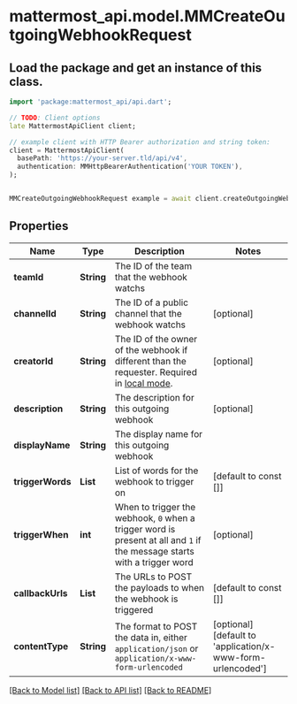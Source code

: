 # mattermost_api.model.MMCreateOutgoingWebhookRequest

## Load the package and get an instance of this class.
```dart
import 'package:mattermost_api/api.dart';

// TODO: Client options
late MattermostApiClient client;

// example client with HTTP Bearer authorization and string token:
client = MattermostApiClient(
  basePath: 'https://your-server.tld/api/v4',
  authentication: MMHttpBearerAuthentication('YOUR TOKEN'),
);


MMCreateOutgoingWebhookRequest example = await client.createOutgoingWebhookRequest.FUNCTION_THAT_RETURNS_THIS_CLASS();

```

## Properties
Name | Type | Description | Notes
------------ | ------------- | ------------- | -------------
**teamId** | **String** | The ID of the team that the webhook watchs | 
**channelId** | **String** | The ID of a public channel that the webhook watchs | [optional] 
**creatorId** | **String** | The ID of the owner of the webhook if different than the requester. Required in [local mode](https://docs.mattermost.com/administration/mmctl-cli-tool.html#local-mode). | [optional] 
**description** | **String** | The description for this outgoing webhook | [optional] 
**displayName** | **String** | The display name for this outgoing webhook | 
**triggerWords** | **List<String>** | List of words for the webhook to trigger on | [default to const []]
**triggerWhen** | **int** | When to trigger the webhook, `0` when a trigger word is present at all and `1` if the message starts with a trigger word | [optional] 
**callbackUrls** | **List<String>** | The URLs to POST the payloads to when the webhook is triggered | [default to const []]
**contentType** | **String** | The format to POST the data in, either `application/json` or `application/x-www-form-urlencoded` | [optional] [default to 'application/x-www-form-urlencoded']

[[Back to Model list]](../GENERATED_README.md#documentation-for-models) [[Back to API list]](../GENERATED_README.md#documentation-for-api-endpoints) [[Back to README]](../GENERATED_README.md)


